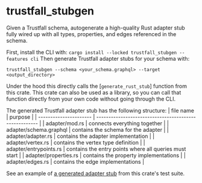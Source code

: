 # trustfall_stubgen

Given a Trustfall schema, autogenerate a high-quality Rust adapter stub
fully wired up with all types, properties, and edges referenced in the schema.

First, install the CLI with: `cargo install --locked trustfall_stubgen --features cli`
Then generate Trustfall adapter stubs for your schema with:
```
trustfall_stubgen --schema <your_schema.graphql> --target <output_directory>
```
Under the hood this directly calls the [`generate_rust_stub`] function from this crate.
This crate can also be used as a library, so you can call that function directly from
your own code without going through the CLI.

The generated Trustfall adapter stub has the following structure:
| file name              | purpose                                                |
| ---------------------- | ------------------------------------------------------ |
| adapter/mod.rs         | connects everything together                           |
| adapter/schema.graphql | contains the schema for the adapter                    |
| adapter/adapter.rs     | contains the adapter implementation                    |
| adapter/vertex.rs      | contains the vertex type definition                    |
| adapter/entrypoints.rs | contains the entry points where all queries must start |
| adapter/properties.rs  | contains the property implementations                  |
| adapter/edges.rs       | contains the edge implementations                      |

See an example of
[a generated adapter stub](https://github.com/obi1kenobi/trustfall/tree/main/trustfall_stubgen/test_data/expected_outputs/hackernews/adapter)
from this crate's test suite.
